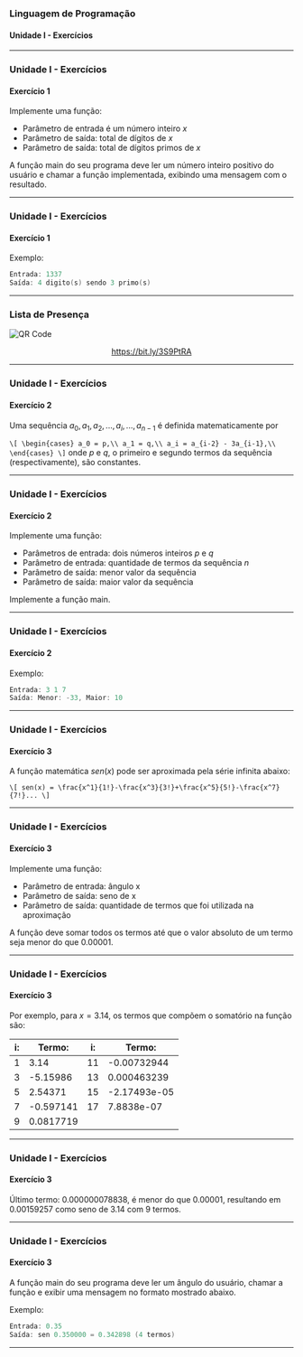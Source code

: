 ### Linguagem de Programação
#### Unidade I - Exercícios
---

### Unidade I - Exercícios
#### Exercício 1

Implemente uma função:

- Parâmetro de entrada é um número inteiro $x$
- Parâmetro de saída: total de dígitos de $x$
- Parâmetro de saída: total de dígitos primos de $x$

A função main do seu programa deve ler um número inteiro positivo do usuário e
chamar a função implementada, exibindo uma mensagem com o resultado.

---

### Unidade I - Exercícios
#### Exercício 1

Exemplo:
```cpp
Entrada: 1337
Saída: 4 digito(s) sendo 3 primo(s)
```

---

### Lista de Presença

<img src="https://chart.apis.google.com/chart?cht=qr&chs=300x300&chld=L%7C1&chl=https%3A%2F%2Fbit.ly%2F3S9PtRA" alt="QR Code" border="0" />

<a href="https://bit.ly/3S9PtRA"><p style="text-align:center;">https://bit.ly/3S9PtRA</p></a>

---

### Unidade I - Exercícios
#### Exercício 2

Uma sequência $a_0, a_1, a_2,..., a_i, ..., a_{n-1}$
é definida matematicamente por

`
\[
\begin{cases}
    a_0 = p,\\
    a_1 = q,\\
    a_i = a_{i-2} - 3a_{i-1},\\
\end{cases}
\]
`
onde $p$ e $q$, o primeiro e segundo termos da sequência (respectivamente),
são constantes.

---

### Unidade I - Exercícios
#### Exercício 2

Implemente uma função:

- Parâmetros de entrada: dois números inteiros $p$ e $q$
- Parâmetro de entrada: quantidade de termos da sequência $n$
- Parâmetro de saída: menor valor da sequência
- Parâmetro de saída: maior valor da sequência

Implemente a função main.

---

### Unidade I - Exercícios
#### Exercício 2

Exemplo:
```cpp
Entrada: 3 1 7
Saída: Menor: -33, Maior: 10
```

---

### Unidade I - Exercícios
#### Exercício 3

A função matemática $sen(x)$ pode ser aproximada pela série infinita abaixo:

`
\[
sen(x) = \frac{x^1}{1!}-\frac{x^3}{3!}+\frac{x^5}{5!}-\frac{x^7}{7!}...
\]
`

---

### Unidade I - Exercícios
#### Exercício 3

Implemente uma função:

- Parâmetro de entrada: ângulo x
- Parâmetro de saída: seno de x
- Parâmetro de saída: quantidade de termos que foi utilizada na aproximação 

A função deve somar todos os termos até que o valor absoluto de um termo seja menor do que 0.00001.

---

### Unidade I - Exercícios
#### Exercício 3
<!-- .slide: class="small_table" -->

Por exemplo, para $x = 3.14$, os termos que compõem o somatório na função
são:

| **i:** | **Termo:** | **i:** | **Termo:**   |
|--------|------------|--------|--------------|
| 1      | 3.14       | 11     | -0.00732944  |
| 3      | -5.15986   | 13     | 0.000463239  |
| 5      | 2.54371    | 15     | -2.17493e-05 |
| 7      | -0.597141  | 17     | 7.8838e-07   |
| 9      | 0.0817719  |        |              |

---

### Unidade I - Exercícios
#### Exercício 3

Último termo: 0.000000078838, é menor do que 0.00001,
resultando em 0.00159257 como seno de 3.14 com 9 termos.

---

### Unidade I - Exercícios
#### Exercício 3

A função main do seu programa deve ler um ângulo do usuário, chamar a função e exibir uma mensagem no formato mostrado abaixo.

Exemplo:
```cpp
Entrada: 0.35
Saída: sen 0.350000 = 0.342898 (4 termos)
```

---
